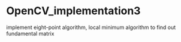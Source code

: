 # OpenCV_implementation3
implement eight-point algorithm, local minimum algorithm to find out fundamental matrix
